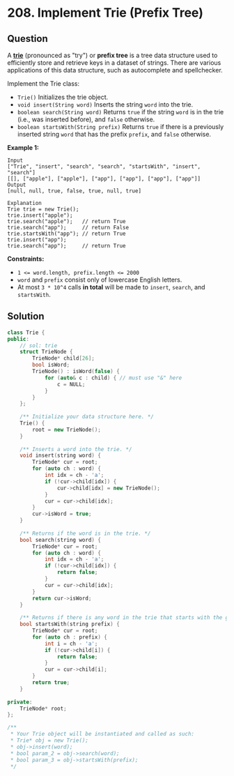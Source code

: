 # 208. Implement Trie \(Prefix Tree\)

## Question

A [**trie**](https://en.wikipedia.org/wiki/Trie) \(pronounced as "try"\) or **prefix tree** is a tree data structure used to efficiently store and retrieve keys in a dataset of strings. There are various applications of this data structure, such as autocomplete and spellchecker.

Implement the Trie class:

* `Trie()` Initializes the trie object.
* `void insert(String word)` Inserts the string `word` into the trie.
* `boolean search(String word)` Returns `true` if the string `word` is in the trie \(i.e., was inserted before\), and `false` otherwise.
* `boolean startsWith(String prefix)` Returns `true` if there is a previously inserted string `word` that has the prefix `prefix`, and `false` otherwise.

**Example 1:**

```text
Input
["Trie", "insert", "search", "search", "startsWith", "insert", "search"]
[[], ["apple"], ["apple"], ["app"], ["app"], ["app"], ["app"]]
Output
[null, null, true, false, true, null, true]

Explanation
Trie trie = new Trie();
trie.insert("apple");
trie.search("apple");   // return True
trie.search("app");     // return False
trie.startsWith("app"); // return True
trie.insert("app");
trie.search("app");     // return True
```

**Constraints:**

* `1 <= word.length, prefix.length <= 2000`
* `word` and `prefix` consist only of lowercase English letters.
* At most `3 * 10^4` calls **in total** will be made to `insert`, `search`, and `startsWith`.

## Solution

```cpp
class Trie {
public:
    // sol: trie
    struct TrieNode {
        TrieNode* child[26];
        bool isWord;
        TrieNode() : isWord(false) {
            for (auto& c : child) { // must use "&" here
                c = NULL;
            }
        }
    };
    
    /** Initialize your data structure here. */
    Trie() {
        root = new TrieNode();
    }
    
    /** Inserts a word into the trie. */
    void insert(string word) {
        TrieNode* cur = root;
        for (auto ch : word) {
            int idx = ch - 'a';
            if (!cur->child[idx]) {
                cur->child[idx] = new TrieNode();
            }
            cur = cur->child[idx];
        }
        cur->isWord = true;
    }
    
    /** Returns if the word is in the trie. */
    bool search(string word) {
        TrieNode* cur = root;
        for (auto ch : word) {
            int idx = ch - 'a';
            if (!cur->child[idx]) {
                return false;
            }
            cur = cur->child[idx];
        }
        return cur->isWord;
    }
    
    /** Returns if there is any word in the trie that starts with the given prefix. */
    bool startsWith(string prefix) {
        TrieNode* cur = root;
        for (auto ch : prefix) {
            int i = ch - 'a';
            if (!cur->child[i]) {
                return false;
            }
            cur = cur->child[i];
        }
        return true;
    }
    
private:
    TrieNode* root;
};

/**
 * Your Trie object will be instantiated and called as such:
 * Trie* obj = new Trie();
 * obj->insert(word);
 * bool param_2 = obj->search(word);
 * bool param_3 = obj->startsWith(prefix);
 */
```

